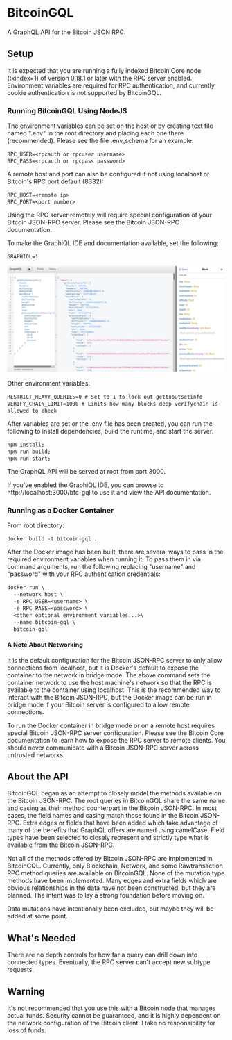 # BitcoinGQL
A GraphQL API for the Bitcoin JSON RPC.

## Setup
It is expected that you are running a fully indexed Bitcoin Core node (txindex=1) of version 0.18.1 or later with the RPC server enabled. Environment variables are required for RPC authentication, and currently, cookie authentication is not supported by BitcoinGQL.

### Running BitcoinGQL Using NodeJS
The environment variables can be set on the host or by creating text file named ".env" in the root directory and placing each one there (recommended). Please see the file .env_schema for an example.

```
RPC_USER=<rpcauth or rpcuser username>
RPC_PASS=<rpcauth or rpcpass password>
```

A remote host and port can also be configured if not using localhost or Bitcoin's RPC port default (8332):
```
RPC_HOST=<remote ip>
RPC_PORT=<port number>
```
Using the RPC server remotely will require special configuration of your Bitcoin JSON-RPC server. Please see the Bitcoin JSON-RPC documentation.

To make the GraphiQL IDE and documentation available, set the following:

```
GRAPHIQL=1
```
![GraphiQL schema documentation and IDE](graphiql.jpg)

Other environment variables:
```
RESTRICT_HEAVY_QUERIES=0 # Set to 1 to lock out gettxoutsetinfo
VERIFY_CHAIN_LIMIT=1000 # Limits how many blocks deep verifychain is allowed to check
```

After variables are set or the .env file has been created, you can run the following to install dependencies, build the runtime, and start the server.

```
npm install;
npm run build;
npm run start;
```

The GraphQL API will be served at root from port 3000.

If you've enabled the GraphiQL IDE, you can browse to http://localhost:3000/btc-gql to use it and view the API documentation.

### Running as a Docker Container

From root directory:

```
docker build -t bitcoin-gql .
```

After the Docker image has been built, there are several ways to pass in the required environment variables when running it. To pass them in via command arguments, run the following replacing "username" and "password" with your RPC authentication credentials:

```
docker run \
  --network host \
  -e RPC_USER=<username> \
  -e RPC_PASS=<password> \
  <other optional environment variables...>\
  --name bitcoin-gql \
  bitcoin-gql
```

#### A Note About Networking
It is the default configuration for the Bitcoin JSON-RPC server to only allow connections from localhost, but it is Docker's default to expose the container to the network in bridge mode. The above command sets the container network to use the host machine's network so that the RPC is available to the container using localhost. This is the recommended way to interact with the Bitcoin JSON-RPC, but the Docker image can be run in bridge mode if your Bitcoin server is configured to allow remote connections.

To run the Docker container in bridge mode or on a remote host requires special Bitcoin JSON-RPC server configuration. Please see the Bitcoin Core documentation to learn how to expose the RPC server to remote clients. You should never communicate with a Bitcoin JSON-RPC server across untrusted networks.

## About the API
BitcoinGQL began as an attempt to closely model the methods available on the Bitcoin JSON-RPC. The root queries in BitcoinGQL share the same name and casing as their method counterpart in the Bitcoin JSON-RPC. In most cases, the field names and casing match those found in the Bitcoin JSON-RPC. Extra edges or fields that have been added which take advantage of many of the benefits that GraphQL offers are named using camelCase. Field types have been selected to closely represent and strictly type what is available from the Bitcoin JSON-RPC.

Not all of the methods offered by Bitcoin JSON-RPC are implemented in BitcoinGQL. Currently, only Blockchain, Network, and some Rawtransaction RPC method queries are available on BitcoinGQL. None of the mutation type methods have been implemented. Many edges and extra fields which are obvious relationships in the data have not been constructed, but they are planned. The intent was to lay a strong foundation before moving on.

Data mutations have intentionally been excluded, but maybe they will be added at some point.

## What's Needed
There are no depth controls for how far a query can drill down into connected types. Eventually, the RPC server can't accept new subtype requests.

## Warning
It's not recommended that you use this with a Bitcoin node that manages actual funds. Security cannot be guaranteed, and it is highly dependent on the network configuration of the Bitcoin client. I take no responsibility for loss of funds.
